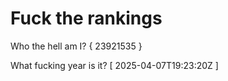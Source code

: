# Fuck the rankings

Who the hell am I?
{ 23921535 }

What fucking year is it?
[ 2025-04-07T19:23:20Z ]
